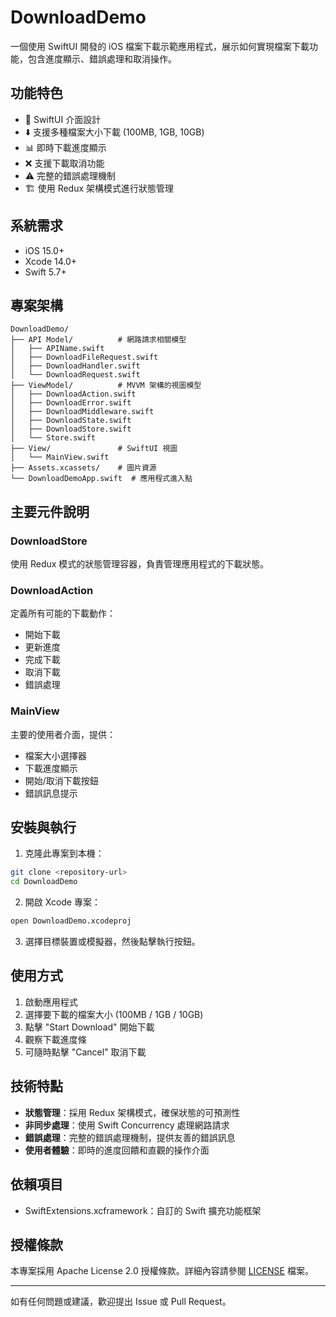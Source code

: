 # DownloadDemo

一個使用 SwiftUI 開發的 iOS 檔案下載示範應用程式，展示如何實現檔案下載功能，包含進度顯示、錯誤處理和取消操作。

## 功能特色

- 📱 SwiftUI 介面設計
- ⬇️ 支援多種檔案大小下載 (100MB, 1GB, 10GB)
- 📊 即時下載進度顯示
- ❌ 支援下載取消功能
- ⚠️ 完整的錯誤處理機制
- 🏗️ 使用 Redux 架構模式進行狀態管理

## 系統需求

- iOS 15.0+
- Xcode 14.0+
- Swift 5.7+

## 專案架構

```
DownloadDemo/
├── API Model/          # 網路請求相關模型
│   ├── APIName.swift
│   ├── DownloadFileRequest.swift
│   ├── DownloadHandler.swift
│   └── DownloadRequest.swift
├── ViewModel/          # MVVM 架構的視圖模型
│   ├── DownloadAction.swift
│   ├── DownloadError.swift
│   ├── DownloadMiddleware.swift
│   ├── DownloadState.swift
│   ├── DownloadStore.swift
│   └── Store.swift
├── View/               # SwiftUI 視圖
│   └── MainView.swift
├── Assets.xcassets/    # 圖片資源
└── DownloadDemoApp.swift  # 應用程式進入點
```

## 主要元件說明

### DownloadStore
使用 Redux 模式的狀態管理容器，負責管理應用程式的下載狀態。

### DownloadAction
定義所有可能的下載動作：
- 開始下載
- 更新進度
- 完成下載
- 取消下載
- 錯誤處理

### MainView
主要的使用者介面，提供：
- 檔案大小選擇器
- 下載進度顯示
- 開始/取消下載按鈕
- 錯誤訊息提示

## 安裝與執行

1. 克隆此專案到本機：
```bash
git clone <repository-url>
cd DownloadDemo
```

2. 開啟 Xcode 專案：
```bash
open DownloadDemo.xcodeproj
```

3. 選擇目標裝置或模擬器，然後點擊執行按鈕。

## 使用方式

1. 啟動應用程式
2. 選擇要下載的檔案大小 (100MB / 1GB / 10GB)
3. 點擊 "Start Download" 開始下載
4. 觀察下載進度條
5. 可隨時點擊 "Cancel" 取消下載

## 技術特點

- **狀態管理**：採用 Redux 架構模式，確保狀態的可預測性
- **非同步處理**：使用 Swift Concurrency 處理網路請求
- **錯誤處理**：完整的錯誤處理機制，提供友善的錯誤訊息
- **使用者體驗**：即時的進度回饋和直觀的操作介面

## 依賴項目

- SwiftExtensions.xcframework：自訂的 Swift 擴充功能框架

## 授權條款

本專案採用 Apache License 2.0 授權條款。詳細內容請參閱 [LICENSE](LICENSE) 檔案。

---

如有任何問題或建議，歡迎提出 Issue 或 Pull Request。
